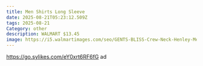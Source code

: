 ```yaml
---
title: Men Shirts Long Sleeve
date: 2025-08-21T05:23:12.509Z
tags: 2025-08-21
Category: other
description: WALMART $13.45
image: https://i5.walmartimages.com/seo/GENTS-BLISS-Crew-Neck-Henley-Men-Shirts-Long-Sleeve-Shirts-for-Men-Casual-Color-Block-Tops_2877446d-5e29-4a9e-9ddd-29e29b9eb427.558e526f904033a87a574a9970ad09c2.jpeg?odnHeight=573&odnWidth=573&odnBg=FFFFFF
---
```

https://go.sylikes.com/eY0xrt6RF6fG ad